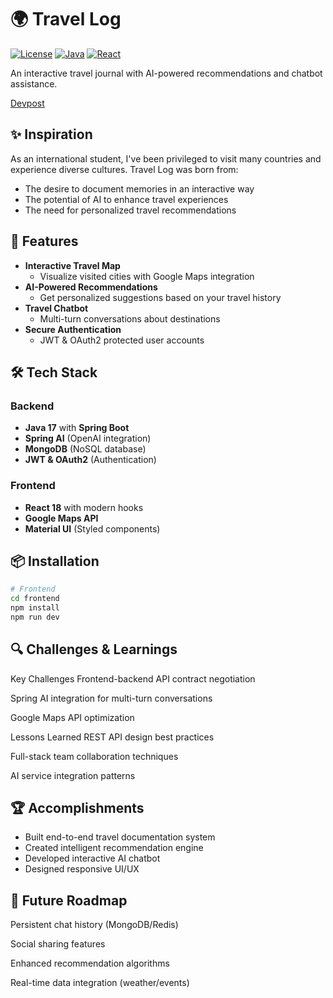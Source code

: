 # 🌍 Travel Log

[![License](https://img.shields.io/badge/License-MIT-blue.svg)](LICENSE)
[![Java](https://img.shields.io/badge/Java-17%2B-blue)](https://openjdk.org/)
[![React](https://img.shields.io/badge/React-18%2B-61DAFB)](https://reactjs.org/)

An interactive travel journal with AI-powered recommendations and chatbot assistance.

[Devpost](https://devpost.com/software/travel-log-7yckum)

## ✨ Inspiration
As an international student, I've been privileged to visit many countries and experience diverse cultures. Travel Log was born from:
- The desire to document memories in an interactive way
- The potential of AI to enhance travel experiences
- The need for personalized travel recommendations

## 🚀 Features
- **Interactive Travel Map**
  - Visualize visited cities with Google Maps integration
- **AI-Powered Recommendations**
  - Get personalized suggestions based on your travel history
- **Travel Chatbot**
  - Multi-turn conversations about destinations
- **Secure Authentication**
  - JWT & OAuth2 protected user accounts

## 🛠 Tech Stack
### Backend
- **Java 17** with **Spring Boot**
- **Spring AI** (OpenAI integration)
- **MongoDB** (NoSQL database)
- **JWT & OAuth2** (Authentication)

### Frontend
- **React 18** with modern hooks
- **Google Maps API**
- **Material UI** (Styled components)

## 📦 Installation
```bash
# Frontend 
cd frontend
npm install
npm run dev
```

## 🔍 Challenges & Learnings
Key Challenges
Frontend-backend API contract negotiation

Spring AI integration for multi-turn conversations

Google Maps API optimization

Lessons Learned
REST API design best practices

Full-stack team collaboration techniques

AI service integration patterns

## 🏆 Accomplishments
- Built end-to-end travel documentation system
- Created intelligent recommendation engine
- Developed interactive AI chatbot
- Designed responsive UI/UX

## 🌱 Future Roadmap
Persistent chat history (MongoDB/Redis)

Social sharing features

Enhanced recommendation algorithms

Real-time data integration (weather/events)
